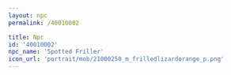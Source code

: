 ```yaml
---
layout: npc
permalink: /40010002

title: Npc
id: '40010002'
npc_name: 'Spotted Friller'
icon_url: 'portrait/mob/21000250_m_frilledlizardorange_p.png'
---
```

